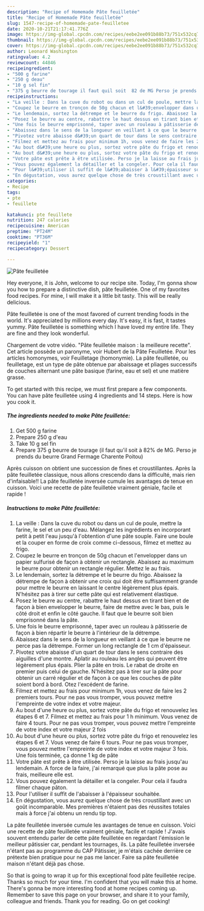 ```yaml
---
description: "Recipe of Homemade Pâte feuilletée"
title: "Recipe of Homemade Pâte feuilletée"
slug: 1547-recipe-of-homemade-pate-feuilletee
date: 2020-10-21T21:17:41.776Z
image: https://img-global.cpcdn.com/recipes/eebe2ee091b88b73/751x532cq70/pate-feuilletee-photo-principale-de-la-recette.jpg
thumbnail: https://img-global.cpcdn.com/recipes/eebe2ee091b88b73/751x532cq70/pate-feuilletee-photo-principale-de-la-recette.jpg
cover: https://img-global.cpcdn.com/recipes/eebe2ee091b88b73/751x532cq70/pate-feuilletee-photo-principale-de-la-recette.jpg
author: Leonard Washington
ratingvalue: 4.2
reviewcount: 44846
recipeingredient:
- "500 g farine"
- "250 g deau"
- "10 g sel fin"
- "375 g beurre de tourage il faut quil soit  82 de MG Perso je prends du beurre Grand Fermage Charente Poitou"
recipeinstructions:
- "La veille : Dans la cuve du robot ou dans un cul de poule, mettre la farine, le sel et un peu d&#39;eau. Mélangez les ingrédients en incorporant petit à petit l&#39;eau jusqu&#39;à l&#39;obtention d&#39;une pâte souple. Faire une boule et la couper en forme de croix comme ci-dessous, filmez et mettez au frigo."
- "Coupez le beurre en tronçon de 50g chacun et l&#39;envelopper dans un papier sulfurisé de façon à obtenir un rectangle. Abaissez au maximum le beurre pour obtenir un rectangle régulier. Mettez le au frais."
- "Le lendemain, sortez la détrempe et le beurre du frigo. Abaissez la détrempe de façon à obtenir une croix qui doit être suffisamment grande pour mettre le beurre en laissant le centre légèrement plus épais. N&#39;hésitez pas à tirer sur cette pâte qui est relativement élastique."
- "Posez le beurre au centre, rabattre le haut dessus en tirant bien et de façon à bien envelopper le beurre, faire de mettre avec le bas, puis le côté droit et enfin le côté gauche. Il faut que le beurre soit bien emprisonné dans la pâte."
- "Une fois le beurre emprisonné, taper avec un rouleau à pâtisserie de façon à bien répartir le beurre à l&#39;intérieur de la détrempe."
- "Abaissez dans le sens de la longueur en veillant à ce que le beurre ne perce pas la détrempe. Former un long rectangle de 1 cm d&#39;épaisseur."
- "Pivotez votre abaisse d&#39;un quart de tour dans le sens contraire des aiguilles d&#39;une montre. Aplatir au rouleau les angles qui peuvent être légèrement plus épais. Plier la pâte en trois. Le rabat de droite en premier puis celui de gauche. N&#39;hésitez pas à tirer sur la pâte pour obtenir un carré régulier et de façon à ce que les couches de pâte soient bord à bord. Otez l&#39;excédent de farine."
- "Filmez et mettez au frais pour minimum 1h, vous venez de faire les 2 premiers tours. Pour ne pas vous tromper, vous pouvez mettre l&#39;empreinte de votre index et votre majeur."
- "Au bout d&#39;une heure ou plus, sortez votre pâte du frigo et renouvelez les étapes 6 et 7. Filmez et mettez au frais pour 1 h minimum. Vous venez de faire 4 tours. Pour ne pas vous tromper, vous pouvez mettre l&#39;empreinte de votre index et votre majeur 2 fois"
- "Au bout d&#39;une heure ou plus, sortez votre pâte du frigo et renouvelez les étapes 6 et 7. Vous venez de faire 6 tours. Pour ne pas vous tromper, vous pouvez mettre l&#39;empreinte de votre index et votre majeur 3 fois. Une fois terminée, ça donne 1 kg de pâte"
- "Votre pâte est prête à être utilisée. Perso je la laisse au frais jusqu&#39;au lendemain. A force de la faire, j&#39;ai remarqué que plus la pâte pose au frais, meilleure elle est."
- "Vous pouvez également la détailler et la congeler. Pour cela il faudra filmer chaque pâton."
- "Pour l&#39;utiliser il suffit de l&#39;abaisser à l&#39;épaisseur souhaitée."
- "En dégustation, vous aurez quelque chose de très croustillant avec un goût incomparable. Mes premières n&#39;étaient pas des réussites totales mais à force j&#39;ai obtenu un rendu tip top."
categories:
- Recipe
tags:
- pte
- feuillete

katakunci: pte feuillete 
nutrition: 247 calories
recipecuisine: American
preptime: "PT24M"
cooktime: "PT36M"
recipeyield: "1"
recipecategory: Dessert

---
```



![Pâte feuilletée](https://img-global.cpcdn.com/recipes/eebe2ee091b88b73/751x532cq70/pate-feuilletee-photo-principale-de-la-recette.jpg)

Hey everyone, it is John, welcome to our recipe site. Today, I'm gonna show you how to prepare a distinctive dish, pâte feuilletée. One of my favorites food recipes. For mine, I will make it a little bit tasty. This will be really delicious.

Pâte feuilletée is one of the most favored of current trending foods in the world. It's appreciated by millions every day. It's easy, it is fast, it tastes yummy. Pâte feuilletée is something which I have loved my entire life. They are fine and they look wonderful.

Chargement de votre vidéo. &#34;Pâte feuilletée maison : la meilleure recette&#34;. Cet article possède un paronyme, voir Hubert de la Pâte Feuilletée. Pour les articles homonymes, voir Feuilletage (homonymie). La pâte feuilletée, ou feuilletage, est un type de pâte obtenue par abaissage et pliages successifs de couches alternant une pâte basique (farine, eau et sel) et une matière grasse.


To get started with this recipe, we must first prepare a few components. You can have pâte feuilletée using 4 ingredients and 14 steps. Here is how you cook it.

<!--inarticleads1-->

##### The ingredients needed to make Pâte feuilletée:

1. Get 500 g farine
1. Prepare 250 g d&#39;eau
1. Take 10 g sel fin
1. Prepare 375 g beurre de tourage (il faut qu&#39;il soit à 82% de MG. Perso je prends du beurre Grand Fermage Charente Poitou)


Après cuisson on obtient une succession de fines et croustillantes. Après la pâte feuilletée classique, nous allons crescendo dans la difficulté, mais rien d&#39;infaisable!! La pâte feuilletée inversée cumule les avantages de tenue en cuisson. Voici une recette de pâte feuilletée vraiment géniale, facile et rapide ! 

<!--inarticleads2-->

##### Instructions to make Pâte feuilletée:

1. La veille : Dans la cuve du robot ou dans un cul de poule, mettre la farine, le sel et un peu d&#39;eau. Mélangez les ingrédients en incorporant petit à petit l&#39;eau jusqu&#39;à l&#39;obtention d&#39;une pâte souple. Faire une boule et la couper en forme de croix comme ci-dessous, filmez et mettez au frigo.
1. Coupez le beurre en tronçon de 50g chacun et l&#39;envelopper dans un papier sulfurisé de façon à obtenir un rectangle. Abaissez au maximum le beurre pour obtenir un rectangle régulier. Mettez le au frais.
1. Le lendemain, sortez la détrempe et le beurre du frigo. Abaissez la détrempe de façon à obtenir une croix qui doit être suffisamment grande pour mettre le beurre en laissant le centre légèrement plus épais. N&#39;hésitez pas à tirer sur cette pâte qui est relativement élastique.
1. Posez le beurre au centre, rabattre le haut dessus en tirant bien et de façon à bien envelopper le beurre, faire de mettre avec le bas, puis le côté droit et enfin le côté gauche. Il faut que le beurre soit bien emprisonné dans la pâte.
1. Une fois le beurre emprisonné, taper avec un rouleau à pâtisserie de façon à bien répartir le beurre à l&#39;intérieur de la détrempe.
1. Abaissez dans le sens de la longueur en veillant à ce que le beurre ne perce pas la détrempe. Former un long rectangle de 1 cm d&#39;épaisseur.
1. Pivotez votre abaisse d&#39;un quart de tour dans le sens contraire des aiguilles d&#39;une montre. Aplatir au rouleau les angles qui peuvent être légèrement plus épais. Plier la pâte en trois. Le rabat de droite en premier puis celui de gauche. N&#39;hésitez pas à tirer sur la pâte pour obtenir un carré régulier et de façon à ce que les couches de pâte soient bord à bord. Otez l&#39;excédent de farine.
1. Filmez et mettez au frais pour minimum 1h, vous venez de faire les 2 premiers tours. Pour ne pas vous tromper, vous pouvez mettre l&#39;empreinte de votre index et votre majeur.
1. Au bout d&#39;une heure ou plus, sortez votre pâte du frigo et renouvelez les étapes 6 et 7. Filmez et mettez au frais pour 1 h minimum. Vous venez de faire 4 tours. Pour ne pas vous tromper, vous pouvez mettre l&#39;empreinte de votre index et votre majeur 2 fois
1. Au bout d&#39;une heure ou plus, sortez votre pâte du frigo et renouvelez les étapes 6 et 7. Vous venez de faire 6 tours. Pour ne pas vous tromper, vous pouvez mettre l&#39;empreinte de votre index et votre majeur 3 fois. Une fois terminée, ça donne 1 kg de pâte
1. Votre pâte est prête à être utilisée. Perso je la laisse au frais jusqu&#39;au lendemain. A force de la faire, j&#39;ai remarqué que plus la pâte pose au frais, meilleure elle est.
1. Vous pouvez également la détailler et la congeler. Pour cela il faudra filmer chaque pâton.
1. Pour l&#39;utiliser il suffit de l&#39;abaisser à l&#39;épaisseur souhaitée.
1. En dégustation, vous aurez quelque chose de très croustillant avec un goût incomparable. Mes premières n&#39;étaient pas des réussites totales mais à force j&#39;ai obtenu un rendu tip top.


La pâte feuilletée inversée cumule les avantages de tenue en cuisson. Voici une recette de pâte feuilletée vraiment géniale, facile et rapide ! J&#39;avais souvent entendu parler de cette pâte feuilletée en regardant l&#39;émission le meilleur pâtissier car, pendant les tournages, ils. La pâte feuilletée inversée n&#39;étant pas au programme du CAP Pâtissier, je m&#39;étais cachée derrière ce prétexte bien pratique pour ne pas me lancer. Faire sa pâte feuilletée maison n&#39;étant déjà pas chose. 

So that is going to wrap it up for this exceptional food pâte feuilletée recipe. Thanks so much for your time. I'm confident that you will make this at home. There's gonna be more interesting food at home recipes coming up. Remember to save this page on your browser, and share it to your family, colleague and friends. Thank you for reading. Go on get cooking!
